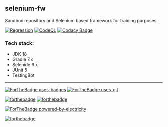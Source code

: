 ## selenium-fw

Sandbox repository and Selenium based framework for training purposes.

[![Regression](https://github.com/kshyk/selenium-fw/actions/workflows/main.yml/badge.svg)](https://github.com/kshyk/selenium-fw/actions/workflows/main.yml)
[![CodeQL](https://github.com/kshyk/selenium-fw/actions/workflows/codeql-analysis.yml/badge.svg)](https://github.com/kshyk/selenium-fw/actions/workflows/codeql-analysis.yml)
[![Codacy Badge](https://app.codacy.com/project/badge/Grade/a1b3714a14684344b443f7c39d33b866)](https://www.codacy.com/gh/kshyk/selenium-fw/dashboard?utm_source=github.com&utm_medium=referral&utm_content=kshyk/selenium-fw&utm_campaign=Badge_Grade)

### Tech stack:

- JDK 18
- Gradle 7.x
- Selenide 6.x
- JUnit 5
- TestingBot

----
[![ForTheBadge uses-badges](http://ForTheBadge.com/images/badges/uses-badges.svg)](http://ForTheBadge.com)
[![ForTheBadge uses-git](http://ForTheBadge.com/images/badges/uses-git.svg)](https://GitHub.com/)

[![forthebadge](https://forthebadge.com/images/badges/made-with-java.svg)](https://forthebadge.com)
[![forthebadge](https://forthebadge.com/images/badges/made-with-markdown.svg)](https://forthebadge.com)

[![ForTheBadge powered-by-electricity](http://ForTheBadge.com/images/badges/powered-by-electricity.svg)](http://ForTheBadge.com)

[![forthebadge](https://forthebadge.com/images/badges/built-with-love.svg)](https://forthebadge.com)

